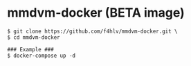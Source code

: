 # mmdvm-docker (BETA image)

```console
$ git clone https://github.com/f4hlv/mmdvm-docker.git \
$ cd mmdvm-docker

### Example ###
$ docker-compose up -d
```
